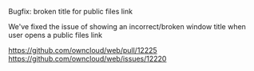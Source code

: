 Bugfix: broken title for public files link

We've fixed the issue of showing an incorrect/broken window title when user opens a public files link

https://github.com/owncloud/web/pull/12225
https://github.com/owncloud/web/issues/12220
